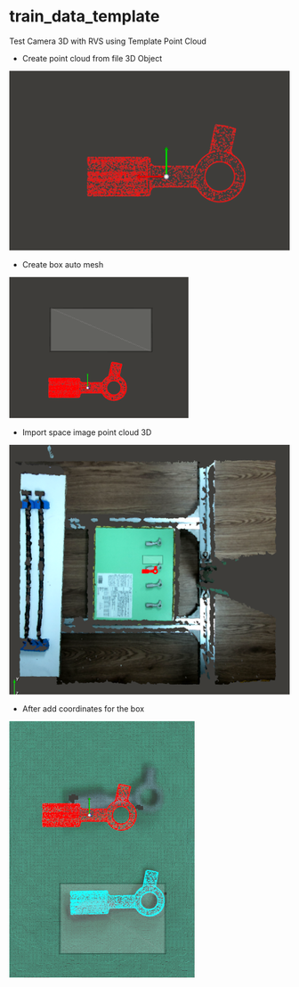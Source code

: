 # train_data_template
 Test Camera 3D with RVS using Template Point Cloud

- Create point cloud from file 3D Object

![Alt text](image.png)

- Create box auto mesh

![Alt text](image-1.png)

- Import space image point cloud 3D 

![Alt text](image-2.png)

- After add coordinates for the box

![Alt text](image-3.png)
